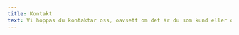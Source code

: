 ```yaml
---
title: Kontakt
text: Vi hoppas du kontaktar oss, oavsett om det är du som kund eller om du önskar arbeta tillsammans med oss.
---
```

